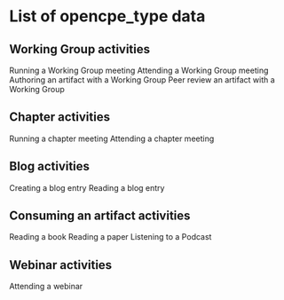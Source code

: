 # List of opencpe_type data

## Working Group activities
Running a Working Group meeting
Attending a Working Group meeting
Authoring an artifact with a Working Group
Peer review an artifact with a Working Group

## Chapter activities
Running a chapter meeting
Attending a chapter meeting

## Blog activities
Creating a blog entry
Reading a blog entry

## Consuming an artifact activities
Reading a book
Reading a paper
Listening to a Podcast

## Webinar activities
Attending a webinar
